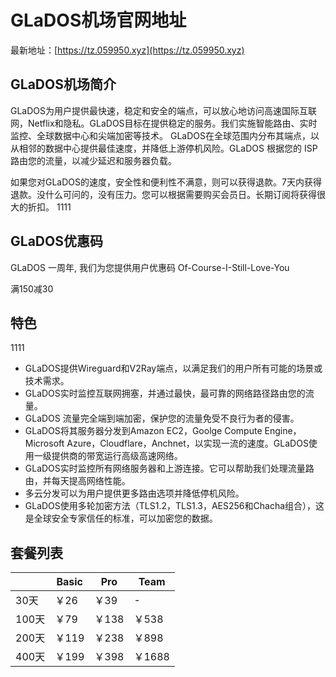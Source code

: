 # GLaDOS机场官网地址

最新地址：[https://tz.059950.xyz](https://tz.059950.xyz)

## GLaDOS机场简介

GLaDOS为用户提供最快速，稳定和安全的端点，可以放心地访问高速国际互联网，Netflix和隐私。GLaDOS目标在提供稳定的服务。我们实施智能路由、实时监控、全球数据中心和尖端加密等技术。
GLaDOS在全球范围内分布其端点，以从相邻的数据中心提供最佳速度，并降低上游停机风险。GLaDOS 根据您的 ISP 路由您的流量，以减少延迟和服务器负载。

如果您对GLaDOS的速度，安全性和便利性不满意，则可以获得退款。7天内获得退款。没什么可问的，没有压力。您可以根据需要购买会员日。长期订阅将获得很大的折扣。
1111
## GLaDOS优惠码

GLaDOS 一周年, 我们为您提供用户优惠码 Of-Course-I-Still-Love-You

满150减30

## 特色
1111
* GLaDOS提供Wireguard和V2Ray端点，以满足我们的用户所有可能的场景或技术需求。
* GLaDOS实时监控互联网拥塞，并通过最快，最可靠的网络路径路由您的流量。
* GLaDOS 流量完全端到端加密，保护您的流量免受不良行为者的侵害。
* GLaDOS将其服务器分发到Amazon EC2，Goolge Compute Engine，Microsoft Azure，Cloudflare，Anchnet，以实现一流的速度。GLaDOS使用一级提供商的带宽运行高级高速网络。
* GLaDOS实时监控所有网络服务器和上游连接。它可以帮助我们处理流量路由，并每天提高网络性能。
* 多云分发可以为用户提供更多路由选项并降低停机风险。
* GLaDOS使用多轮加密方法（TLS1.2，TLS1.3，AES256和Chacha组合），这是全球安全专家信任的标准，可以加密您的数据。

## 套餐列表

||Basic|Pro|Team|
|----|----|----|----|
|30天|￥26|￥39|-|
|100天|￥79|￥138|￥538|
|200天|￥119|￥238|￥898|
|400天|￥199|￥398|￥1688|




